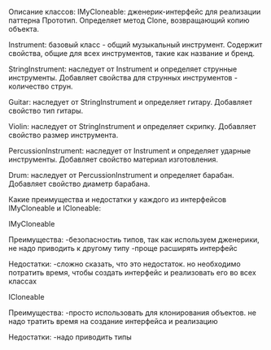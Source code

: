 Описание классов:
IMyCloneable: дженерик-интерфейс для реализации паттерна Прототип. Определяет метод Clone, возвращающий копию объекта.

Instrument: базовый класс - общий музыкальный инструмент. Содержит свойства, общие для всех инструментов, такие как название и бренд.

StringInstrument: наследует от Instrument и определяет струнные инструменты. Добавляет свойства для струнных инструментов - количество струн.

Guitar: наследует от StringInstrument и определяет гитару. Добавляет свойство тип гитары.

Violin: наследует от StringInstrument и определяет скрипку. Добавляет свойство размер инструмента.

PercussionInstrument: наследует от Instrument и определяет ударные инструменты. Добавляет свойство материал изготовления.

Drum: наследует от PercussionInstrument и определяет барабан. Добавляет свойство диаметр барабана.


Какие преимущества и недостатки у каждого из интерфейсов IMyCloneable и ICloneable:

IMyCloneable<T> 

Преимущества:
-безопасностиь типов, так как используем дженерики, не надо приводить к другому типу
-проще расширять интерфейс

Недостатки:
-сложно сказать, что это недостаток. но необходимо потратить время, чтобы создать интерфейс и реализовать его во всех классах

ICloneable

Преимущества:
-просто использовать для клонирования объектов. не надо тратить время на создание интерфейса и реализацию

Недостатки:
-надо приводить типы
